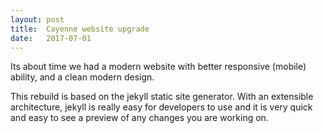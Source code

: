 ```yaml
---
layout: post
title:  Cayenne website upgrade
date:   2017-07-01
---
```


Its about time we had a modern website with better responsive (mobile) ability, and a clean modern design.

This rebuild is based on the jekyll static site generator. With an extensible architecture, jekyll is really easy for developers to use and it is very quick and easy to see a preview of any changes you are working on.